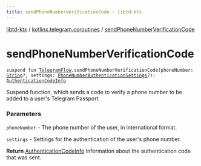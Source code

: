 ```yaml
---
title: sendPhoneNumberVerificationCode - libtd-ktx
---
```


[libtd-ktx](../index.html) / [kotlinx.telegram.coroutines](index.html) / [sendPhoneNumberVerificationCode](./send-phone-number-verification-code.html)

# sendPhoneNumberVerificationCode

`suspend fun `[`TelegramFlow`](../kotlinx.telegram.core/-telegram-flow/index.html)`.sendPhoneNumberVerificationCode(phoneNumber: `[`String`](https://kotlinlang.org/api/latest/jvm/stdlib/kotlin/-string/index.html)`?, settings: `[`PhoneNumberAuthenticationSettings`](https://tdlibx.github.io/td/docs/org/drinkless/td/libcore/telegram/TdApi.PhoneNumberAuthenticationSettings.html)`?): `[`AuthenticationCodeInfo`](https://tdlibx.github.io/td/docs/org/drinkless/td/libcore/telegram/TdApi.AuthenticationCodeInfo.html)

Suspend function, which sends a code to verify a phone number to be added to a user's Telegram
Passport.

### Parameters

`phoneNumber` - The phone number of the user, in international format.

`settings` - Settings for the authentication of the user's phone number.

**Return**
[AuthenticationCodeInfo](https://tdlibx.github.io/td/docs/org/drinkless/td/libcore/telegram/TdApi.AuthenticationCodeInfo.html) Information about the authentication code that was sent.

